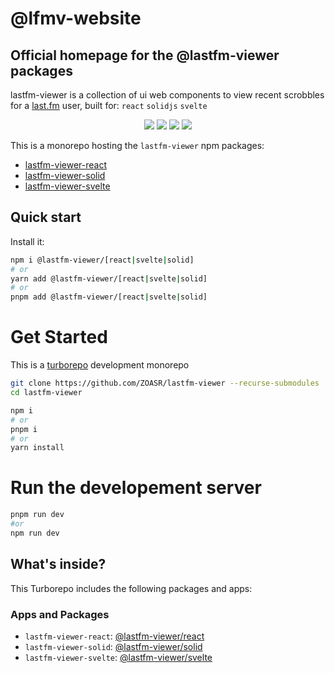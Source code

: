 # @lfmv-website

## Official homepage for the @lastfm-viewer packages

lastfm-viewer is a collection of ui web components to view recent scrobbles for a [last.fm](last.fm) user, built for: `react` `solidjs` `svelte`

<p align="center" >
<a href="https://npm.io/package/@lastfm-viewer/solid"><img src="https://img.shields.io/badge/maintained%20with-npm-cc00ff.svg?style=for-the-badge&logo=npm" ></a>
<a href="https://www.npmjs.com/package/@lastfm-viewer/solid" alt="@lastfm-viewer/solid(npm)">
<img src="https://img.shields.io/npm/dt/@lastfm-viewer/solid?style=for-the-badge&logo=npm&logoColor=red&label=@lastfm-viewer/solid" /></a>
<a href="https://www.npmjs.com/package/@lastfm-viewer/react" alt="@lastfm-viewer/react(npm)">
<img src="https://img.shields.io/npm/dt/@lastfm-viewer/react?style=for-the-badge&logo=npm&logoColor=red&label=@lastfm-viewer/react" /></a>
<a href="https://www.npmjs.com/package/@lastfm-viewer/svelte" alt="@lastfm-viewer/svelte(npm)">
<img src="https://img.shields.io/npm/dt/@lastfm-viewer/svelte?style=for-the-badge&logo=npm&logoColor=red&label=@lastfm-viewer/svelte" /></a>
</p>

This is a monorepo hosting the `lastfm-viewer` npm packages:

-   <a href="https://github.com/ZOASR/lastfm-viewer-react">lastfm-viewer-react</a>
-   <a href="https://github.com/ZOASR/lastfm-viewer-solid">lastfm-viewer-solid</a>
-   <a href="https://github.com/ZOASR/lastfm-viewer-svelte">lastfm-viewer-svelte</a>

## Quick start

Install it:

```bash
npm i @lastfm-viewer/[react|svelte|solid]
# or
yarn add @lastfm-viewer/[react|svelte|solid]
# or
pnpm add @lastfm-viewer/[react|svelte|solid]
```

# Get Started

This is a [turborepo](https://turbo.build/repo) development monorepo

```sh
git clone https://github.com/ZOASR/lastfm-viewer --recurse-submodules
cd lastfm-viewer
```

```sh
npm i
# or
pnpm i
# or
yarn install
```

# Run the developement server

```sh
pnpm run dev
#or
npm run dev
```

## What's inside?

This Turborepo includes the following packages and apps:

### Apps and Packages

-   `lastfm-viewer-react`: [@lastfm-viewer/react](https://github.com/ZOASR/lastfm-viewer-react)
-   `lastfm-viewer-solid`: [@lastfm-viewer/solid](https://github.com/ZOASR/lastfm-viewer-solid)
-   `lastfm-viewer-svelte`: [@lastfm-viewer/svelte](https://github.com/ZOASR/lastfm-viewer-svelte)
